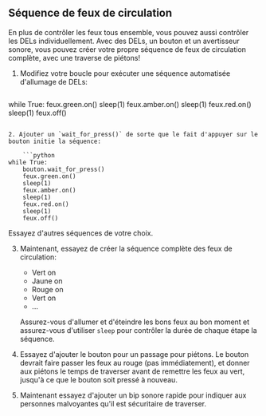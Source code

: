 ## Séquence de feux de circulation

En plus de contrôler les feux tous ensemble, vous pouvez aussi contrôler les DELs individuellement. Avec des DELs, un bouton et un avertisseur sonore, vous pouvez créer votre propre séquence de feux de circulation complète, avec une traverse de piétons!

1. Modifiez votre boucle pour exécuter une séquence automatisée d'allumage de DELs:
    
    ```python
while True:
    feux.green.on()
    sleep(1)
    feux.amber.on()
    sleep(1)
    feux.red.on()
    sleep(1)
    feux.off()
```

2. Ajouter un `wait_for_press()` de sorte que le fait d'appuyer sur le bouton initie la séquence:
    
    ```python
while True:
    bouton.wait_for_press()
    feux.green.on()
    sleep(1)
    feux.amber.on()
    sleep(1)
    feux.red.on()
    sleep(1)
    feux.off()
```

Essayez d'autres séquences de votre choix.

3. Maintenant, essayez de créer la séquence complète des feux de circulation:
    
    - Vert on
    - Jaune on
    - Rouge on
    - Vert on
    - ...
    
    Assurez-vous d'allumer et d'éteindre les bons feux au bon moment et assurez-vous d'utiliser `sleep` pour contrôler la durée de chaque étape la séquence.

4. Essayez d'ajouter le bouton pour un passage pour piétons. Le bouton devrait faire passer les feux au rouge (pas immédiatement), et donner aux piétons le temps de traverser avant de remettre les feux au vert, jusqu'à ce que le bouton soit pressé à nouveau.

5. Maintenant essayez d'ajouter un bip sonore rapide pour indiquer aux personnes malvoyantes qu'il est sécuritaire de traverser.